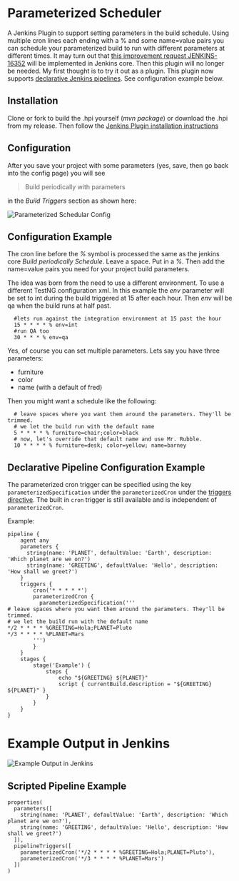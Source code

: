 Parameterized Scheduler
=======================

A Jenkins Plugin to support setting parameters in the build schedule. Using multiple cron lines each ending with a % and some name=value pairs you can schedule your parameterized build to run with different parameters at different times. It may turn out that
[this improvement request JENKINS-16352](https://issues.jenkins-ci.org/browse/JENKINS-16352)
will be implemented in Jenkins core. Then this plugin will no longer be needed. My first thought is to try it out as a plugin.
This plugin now supports [declarative Jenkins pipelines](https://jenkins.io/doc/book/pipeline/syntax/#declarative-pipeline). See configuration example below.

## Installation ##
Clone or fork to build the .hpi yourself (_mvn package_) or download the .hpi from my release. Then follow the [Jenkins Plugin installation instructions](https://wiki.jenkins-ci.org/display/JENKINS/Plugins#Plugins-Howtoinstallplugins)

## Configuration ##

After you save your project with some parameters (yes, save, then go back into the config page) you will see
>Build periodically with parameters

in the *Build Triggers* section as shown here:

![Parameterized Schedular Config](https://raw.githubusercontent.com/jenkinsci/parameterized-scheduler-plugin/master/site/images/configurationexample.png)

## Configuration Example ##
The cron line before the _%_ symbol is processed the same as the jenkins core _Build periodically Schedule_. Leave a space. Put in a _%_. Then add the name=value pairs you need for your project build parameters.

The idea was born from the need to use a different environment. To use a different TestNG configuration xml. In this example the _env_ parameter will be set to int during the build triggered at 15 after each hour. Then _env_ will be qa when the build runs at half past.

```
  #lets run against the integration environment at 15 past the hour
  15 * * * * % env=int
  #run QA too
  30 * * * % env=qa
```


Yes, of course you can set multiple parameters. Lets say you have three parameters:
- furniture
- color
- name (with a default of fred)

Then you might want a schedule like the following:

```
  # leave spaces where you want them around the parameters. They'll be trimmed.
  # we let the build run with the default name
  5 * * * * % furniture=chair;color=black
  # now, let's override that default name and use Mr. Rubble.
  10 * * * * % furniture=desk; color=yellow; name=barney
```

## Declarative Pipeline Configuration Example ##

The parameterized cron trigger can be specified using the key `parameterizedSpecification` under the `parameterizedCron` under the [triggers directive](https://jenkins.io/doc/book/pipeline/syntax/#declarative-directives). The built in `cron` trigger is still available and is independent of `parameterizedCron`.

Example:

```
pipeline {
    agent any
    parameters {
      string(name: 'PLANET', defaultValue: 'Earth', description: 'Which planet are we on?')
      string(name: 'GREETING', defaultValue: 'Hello', description: 'How shall we greet?')
    }
    triggers {
        cron('* * * * *')
        parameterizedCron {
          parameterizedSpecification('''
# leave spaces where you want them around the parameters. They'll be trimmed.
# we let the build run with the default name
*/2 * * * * %GREETING=Hola;PLANET=Pluto
*/3 * * * * %PLANET=Mars
        ''')
        }
    }
    stages {
        stage('Example') {
            steps {
                echo "${GREETING} ${PLANET}"
                script { currentBuild.description = "${GREETING} ${PLANET}" }
            }
        }
    }
}
```

Example Output in Jenkins
=========================
![Example Output in Jenkins](https://raw.githubusercontent.com/jenkinsci/parameterized-scheduler-plugin/master/site/images/scheduledBuilds.PNG)


## Scripted Pipeline Example

```
properties(
  parameters([
    string(name: 'PLANET', defaultValue: 'Earth', description: 'Which planet are we on?'),
    string(name: 'GREETING', defaultValue: 'Hello', description: 'How shall we greet?')
  ]),
  pipelineTriggers([
    parameterizedCron('*/2 * * * * %GREETING=Hola;PLANET=Pluto'),
    parameterizedCron('*/3 * * * * %PLANET=Mars')
  ])
)
```
